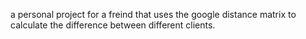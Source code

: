 a personal project for a freind that uses the google distance matrix to calculate the difference between different clients.
